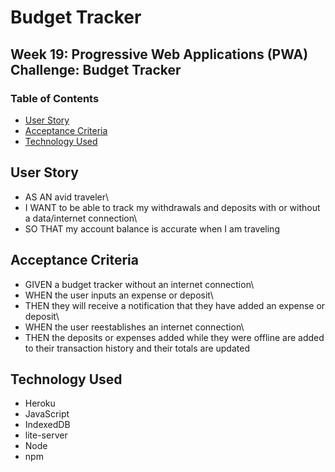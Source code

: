 # Budget Tracker
## Week 19: Progressive Web Applications (PWA) Challenge: Budget Tracker

### Table of Contents
- [User Story](#user-story)
- [Acceptance Criteria](#acceptance-criteria)
- [Technology Used](#technology-used)

## User Story
* AS AN avid traveler\
* I WANT to be able to track my withdrawals and deposits with or without a data/internet connection\
* SO THAT my account balance is accurate when I am traveling

## Acceptance Criteria

* GIVEN a budget tracker without an internet connection\
* WHEN the user inputs an expense or deposit\
* THEN they will receive a notification that they have added an expense or deposit\
* WHEN the user reestablishes an internet connection\
* THEN the deposits or expenses added while they were offline are added to their transaction history and their totals are updated

## Technology Used
* Heroku
* JavaScript
* IndexedDB
* lite-server
* Node
* npm
